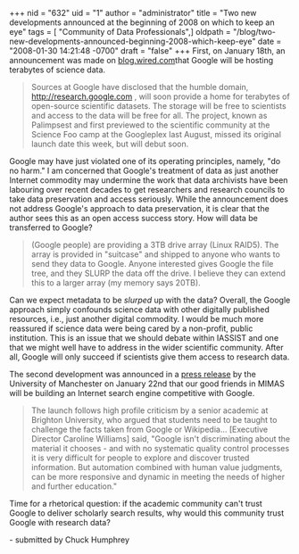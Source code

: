 +++
nid = "632"
uid = "1"
author = "administrator"
title = "Two new developments announced at the beginning of 2008 on which to keep an eye"
tags = [ "Community of Data Professionals",]
oldpath = "/blog/two-new-developments-announced-beginning-2008-which-keep-eye"
date = "2008-01-30 14:21:48 -0700"
draft = "false"
+++
First, on January 18th, an announcement was made on
[blog.wired.com](http://blog.wired.com/wiredscience/2008/01/google-to-provi.html)that
Google will be hosting terabytes of science data.

> Sources at Google have disclosed that the humble domain,
> <http://research.google.com> , will soon provide a home for terabytes
> of open-source scientific datasets. The storage will be free to
> scientists and access to the data will be free for all. The project,
> known as Palimpsest and first previewed to the scientific community at
> the Science Foo camp at the Googleplex last August, missed its
> original launch date this week, but will debut soon.

Google may have just violated one of its operating principles, namely,
\"do no harm.\" I am concerned that Google\'s treatment of data as just
another Internet commodity may undermine the work that data archivists
have been labouring over recent decades to get researchers and research
councils to take data preservation and access seriously. While the
announcement does not address Google\'s approach to data preservation,
it is clear that the author sees this as an open access success story.
How will data be transferred to Google?

> (Google people) are providing a 3TB drive array (Linux RAID5). The
> array is provided in \"suitcase\" and shipped to anyone who wants to
> send they data to Google. Anyone interested gives Google the file
> tree, and they SLURP the data off the drive. I believe they can extend
> this to a larger array (my memory says 20TB).

Can we expect metadata to be *slurped* up with the data? Overall, the
Google approach simply confounds science data with other digitally
published resources, i.e., just another digital commodity. I would be
much more reassured if science data were being cared by a non-profit,
public institution. This is an issue that we should debate within
IASSIST and one that we might well have to address in the wider
scientific community. After all, Google will only succeed if scientists
give them access to research data.

The second development was announced in a [press
release](http://www.manchester.ac.uk/aboutus/news/display/?id=130085) by
the University of Manchester on January 22nd that our good friends in
MIMAS will be building an Internet search engine competitive with
Google.

> The launch follows high profile criticism by a senior academic at
> Brighton University, who argued that students need to be taught to
> challenge the facts taken from Google or Wikipedia\... \[Executive
> Director Caroline Williams\] said, \"Google isn\'t discriminating
> about the material it chooses - and with no systematic quality control
> processes it is very difficult for people to explore and discover
> trusted information. But automation combined with human value
> judgments, can be more responsive and dynamic in meeting the needs of
> higher and further education.\"

Time for a rhetorical question: if the academic community can\'t trust
Google to deliver scholarly search results, why would this community
trust Google with research data?

\- submitted by Chuck Humphrey


